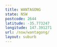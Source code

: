```yaml
---
title: WANTAGONG
state: NSW
postcode: 2644
latitude: -35.773247
longitude: 147.391271
url: /nsw/wantagong/
layout: suburb
---
```

